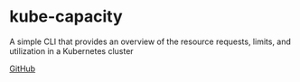 # kube-capacity

A simple CLI that provides an overview of the resource requests, limits, and utilization in a Kubernetes cluster

[GitHub](https://github.com/robscott/kube-capacity)
